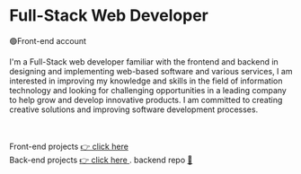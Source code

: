    # Full-Stack Web Developer 
   🟢Front-end account 
  
I'm a Full-Stack web developer familiar with the 
frontend and backend  in designing and implementing web-based software and various services, I am interested in improving my knowledge and skills in the field of information technology and looking for challenging opportunities in a leading company to help grow and develop innovative products. I am committed to creating creative solutions and improving software development processes.

<br/>
<br/>
Front-end projects
<a href="https://mahdizamanian.onrender.com/"> 👉 click here </a>
<br/>
Back-end projects
<a href="http://zamanianmehdi23blogproject.pythonanywhere.com/#"> 👉 click here </a> . backend repo  <a href="https://github.com/Mehdizamanian?tab=repositories">📑</a>
